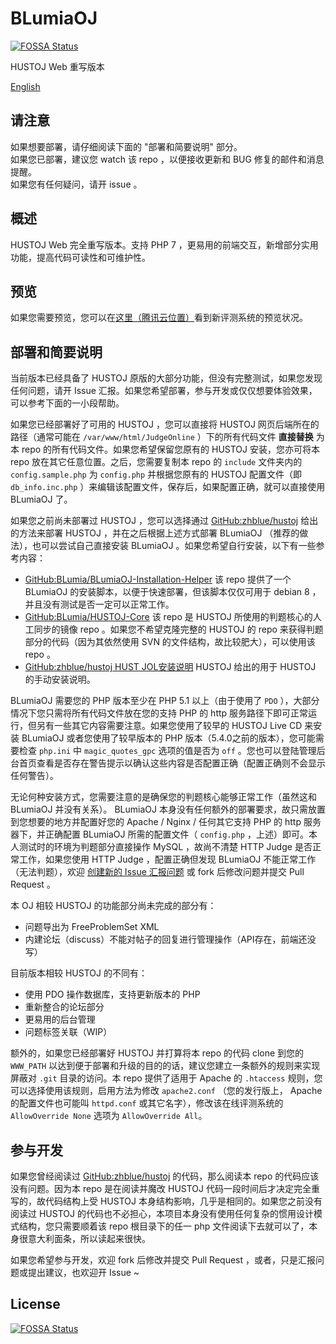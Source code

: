 # BLumiaOJ
[![FOSSA Status](https://app.fossa.io/api/projects/git%2Bgithub.com%2FBLumia%2FBLumiaOJ.svg?type=shield)](https://app.fossa.io/projects/git%2Bgithub.com%2FBLumia%2FBLumiaOJ?ref=badge_shield)


HUSTOJ Web 重写版本

[English](https://github.com/BLumia/BLumiaOJ/wiki)

## 请注意

如果想要部署，请仔细阅读下面的 "部署和简要说明" 部分。  
如果您已部署，建议您 watch 该 repo ，以便接收更新和 BUG 修复的邮件和消息提醒。  
如果您有任何疑问，请开 issue 。

## 概述

HUSTOJ Web 完全重写版本。支持 PHP 7 ，更易用的前端交互，新增部分实用功能，提高代码可读性和可维护性。

## 预览

如果您需要预览，您可以在[这里（腾讯云位置）](https://oj.blumia.cn/)看到新评测系统的预览状况。

## 部署和简要说明

当前版本已经具备了 HUSTOJ 原版的大部分功能，但没有完整测试，如果您发现任何问题，请开 Issue 汇报。如果您希望部署，参与开发或仅仅想要体验效果，可以参考下面的一小段帮助。

如果您已经部署好了可用的 HUSTOJ ，您可以直接将 HUSTOJ 网页后端所在的路径（通常可能在 `/var/www/html/JudgeOnline` ）下的所有代码文件 __直接替换__ 为本 repo 的所有代码文件。如果您希望保留您原有的 HUSTOJ 安装，您亦可将本 repo 放在其它任意位置。之后，您需要复制本 repo 的 `include` 文件夹内的 `config.sample.php` 为 `config.php` 并根据您原有的 HUSTOJ 配置文件（即 `db_info.inc.php` ）来编辑该配置文件，保存后，如果配置正确，就可以直接使用 BLumiaOJ 了。

如果您之前尚未部署过 HUSTOJ ，您可以选择通过 [GitHub:zhblue/hustoj](https://github.com/zhblue/hustoj) 给出的方法来部署 HUSTOJ ，并在之后根据上述方式部署 BLumiaOJ （推荐的做法），也可以尝试自己直接安装 BLumiaOJ 。如果您希望自行安装，以下有一些参考内容：

- [GitHub:BLumia/BLumiaOJ-Installation-Helper](https://github.com/BLumia/BLumiaOJ-Installation-Helper) 该 repo 提供了一个 BLumiaOJ 的安装脚本，以便于快速部署，但该脚本仅仅可用于 debian 8 ，并且没有测试是否一定可以正常工作。
- [GitHub:BLumia/HUSTOJ-Core](https://github.com/BLumia/HUSTOJ-Core) 该 repo 是 HUSTOJ 所使用的判题核心的人工同步的镜像 repo 。如果您不希望克隆完整的 HUSTOJ 的 repo 来获得判题部分的代码（因为其依然使用 SVN 的文件结构，故比较肥大），可以使用该 repo 。
- [GitHub:zhblue/hustoj HUST JOL安装说明](https://github.com/zhblue/hustoj/tree/master/trunk/install) HUSTOJ 给出的用于 HUSTOJ 的手动安装说明。

BLumiaOJ 需要您的 PHP 版本至少在 PHP 5.1 以上（由于使用了 `PDO` ），大部分情况下您只需将所有代码文件放在您的支持 PHP 的 http 服务路径下即可正常运行，但另有一些其它内容需要注意。如果您使用了较早的 HUSTOJ Live CD 来安装 BLumiaOJ 或者您使用了较早版本的 PHP 版本（5.4.0之前的版本），您可能需要检查 `php.ini` 中 `magic_quotes_gpc` 选项的值是否为 `off` 。您也可以登陆管理后台首页查看是否存在警告提示以确认这些内容是否配置正确（配置正确则不会显示任何警告）。

无论何种安装方式，您需要注意的是确保您的判题核心能够正常工作（虽然这和 BLumiaOJ 并没有关系）。 BLumiaOJ 本身没有任何额外的部署要求，故只需放置到您想要的地方并配置好您的 Apache / Nginx / 任何其它支持 PHP 的 http 服务器下，并正确配置 BLumiaOJ 所需的配置文件（ `config.php` ，上述）即可。本人测试时的环境为判题部分直接操作 MySQL ，故尚不清楚 HTTP Judge 是否正常工作，如果您使用 HTTP Judge ，配置正确但发现 BLumiaOJ 不能正常工作（无法判题），欢迎 [创建新的 Issue 汇报问题](https://github.com/BLumia/BLumiaOJ/issues/new) 或 fork 后修改问题并提交 Pull Request 。

本 OJ 相较 HUSTOJ 的功能部分尚未完成的部分有：

- 问题导出为 FreeProblemSet XML
- 内建论坛（discuss）不能对帖子的回复进行管理操作（API存在，前端还没写）

目前版本相较 HUSTOJ 的不同有：

- 使用 PDO 操作数据库，支持更新版本的 PHP
- 重新整合的论坛部分
- 更易用的后台管理
- 问题标签关联（WIP）

额外的，如果您已经部署好 HUSTOJ 并打算将本 repo 的代码 clone 到您的 `WWW_PATH` 以达到便于部署和升级的目的的话，建议您建立一条额外的规则来实现屏蔽对 `.git` 目录的访问。本 repo 提供了适用于 Apache 的 `.htaccess` 规则，您可以选择使用该规则，启用方法为修改 `apache2.conf` （您的发行版上， Apache 的配置文件也可能叫 `httpd.conf` 或其它名字），修改该在线评测系统的 `AllowOverride None` 选项为 `AllowOverride All`。

## 参与开发

如果您曾经阅读过 [GitHub:zhblue/hustoj](https://github.com/zhblue/hustoj) 的代码，那么阅读本 repo 的代码应该没有问题。因为本 repo 是在阅读并魔改 HUSTOJ 代码一段时间后才决定完全重写的，故代码结构上受 HUSTOJ 本身结构影响，几乎是相同的。如果您之前没有阅读过 HUSTOJ 的代码也不必担心，本项目本身没有使用任何复杂的惯用设计模式结构，您只需要顺着该 repo 根目录下的任一 php 文件阅读下去就可以了，本身很意大利面条，所以读起来很快。

如果您希望参与开发，欢迎 fork 后修改并提交 Pull Request ，或者，只是汇报问题或提出建议，也欢迎开 Issue ~




## License
[![FOSSA Status](https://app.fossa.io/api/projects/git%2Bgithub.com%2FBLumia%2FBLumiaOJ.svg?type=large)](https://app.fossa.io/projects/git%2Bgithub.com%2FBLumia%2FBLumiaOJ?ref=badge_large)